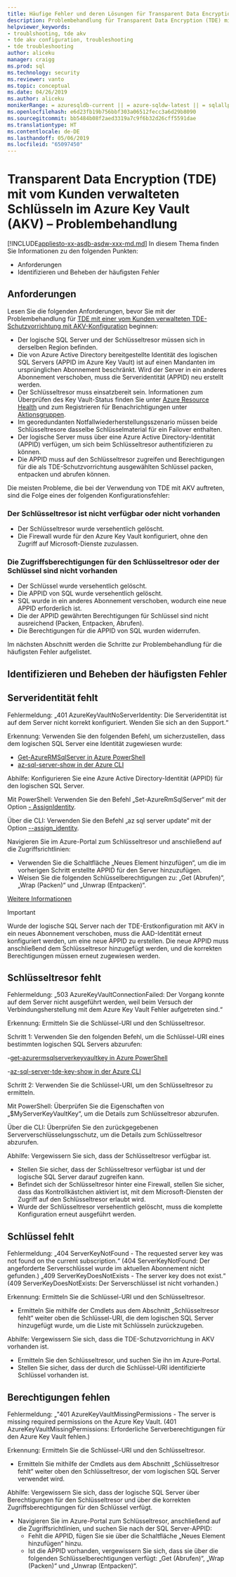 ```yaml
---
title: Häufige Fehler und deren Lösungen für Transparent Data Encryption (TDE) mit vom Kunden verwalteten Schlüsseln im Azure Key Vault (AKV) | Microsoft-Dokumentation
description: Problembehandlung für Transparent Data Encryption (TDE) mit Azure Key Vault-Konfiguration
helpviewer_keywords:
- troublshooting, tde akv
- tde akv configuration, troubleshooting
- tde troubleshooting
author: aliceku
manager: craigg
ms.prod: sql
ms.technology: security
ms.reviewer: vanto
ms.topic: conceptual
ms.date: 04/26/2019
ms.author: aliceku
monikerRange: = azuresqldb-current || = azure-sqldw-latest || = sqlallproducts-allversions
ms.openlocfilehash: e6d23fb19b756bbf303a06512fecc3a6d29b8090
ms.sourcegitcommit: bb5484b08f2aed3319a7c9f6b32d26cff5591dae
ms.translationtype: HT
ms.contentlocale: de-DE
ms.lasthandoff: 05/06/2019
ms.locfileid: "65097450"
---
```

# <a name="transparent-data-encryption-tde-with-customer-managed-keys-in-azure-key-vault-akv-troubleshooting"></a>Transparent Data Encryption (TDE) mit vom Kunden verwalteten Schlüsseln im Azure Key Vault (AKV) – Problembehandlung

[!INCLUDE[appliesto-xx-asdb-asdw-xxx-md.md](../../../includes/appliesto-xx-asdb-asdw-xxx-md.md)]
In diesem Thema finden Sie Informationen zu den folgenden Punkten:  
  
- Anforderungen  
- Identifizieren und Beheben der häufigsten Fehler

## <a name="requirements"></a>Anforderungen
Lesen Sie die folgenden Anforderungen, bevor Sie mit der Problembehandlung für [TDE mit einer vom Kunden verwalteten TDE-Schutzvorrichtung mit AKV-Konfiguration](https://docs.microsoft.com/azure/sql-database/transparent-data-encryption-byok-azure-sql#guidelines-for-configuring-tde-with-azure-key-vault) beginnen:
- Der logische SQL Server und der Schlüsseltresor müssen sich in derselben Region befinden.
- Die von Azure Active Directory bereitgestellte Identität des logischen SQL Servers (APPID im Azure Key Vault) ist auf einen Mandanten im ursprünglichen Abonnement beschränkt.  Wird der Server in ein anderes Abonnement verschoben, muss die Serveridentität (APPID) neu erstellt werden.
- Der Schlüsseltresor muss einsatzbereit sein. Informationen zum Überprüfen des Key Vault-Status finden Sie unter [Azure Resource Health](https://docs.microsoft.com/azure/service-health/resource-health-overview) und zum Registrieren für Benachrichtigungen unter [Aktionsgruppen](https://docs.microsoft.com/azure/azure-monitor/platform/action-groups).
- Im georedundanten Notfallwiederherstellungsszenario müssen beide Schlüsseltresore dasselbe Schlüsselmaterial für ein Failover enthalten.
- Der logische Server muss über eine Azure Active Directory-Identität (APPID) verfügen, um sich beim Schlüsseltresor authentifizieren zu können.
- Die APPID muss auf den Schlüsseltresor zugreifen und Berechtigungen für die als TDE-Schutzvorrichtung ausgewählten Schlüssel packen, entpacken und abrufen können.

Die meisten Probleme, die bei der Verwendung von TDE mit AKV auftreten, sind die Folge eines der folgenden Konfigurationsfehler:

### <a name="key-vault-unavailable-or-doesnt-exist"></a>Der Schlüsseltresor ist nicht verfügbar oder nicht vorhanden
- Der Schlüsseltresor wurde versehentlich gelöscht.
- Die Firewall wurde für den Azure Key Vault konfiguriert, ohne den Zugriff auf Microsoft-Dienste zuzulassen.

### <a name="no-permissions-to-access-the-key-vault-or-key-doesnt-exist"></a>Die Zugriffsberechtigungen für den Schlüsseltresor oder der Schlüssel sind nicht vorhanden
- Der Schlüssel wurde versehentlich gelöscht.
- Die APPID von SQL wurde versehentlich gelöscht.
- SQL wurde in ein anderes Abonnement verschoben, wodurch eine neue APPID erforderlich ist.
- Die der APPID gewährten Berechtigungen für Schlüssel sind nicht ausreichend (Packen, Entpacken, Abrufen).
- Die Berechtigungen für die APPID von SQL wurden widerrufen.


Im nächsten Abschnitt werden die Schritte zur Problembehandlung für die häufigsten Fehler aufgelistet.


## <a name="how-to-identify-and-resolve-the-most-common-errors"></a>Identifizieren und Beheben der häufigsten Fehler

## <a name="missing-server-identity"></a>Serveridentität fehlt
Fehlermeldung: „401 AzureKeyVaultNoServerIdentity: Die Serveridentität ist auf dem Server nicht korrekt konfiguriert. Wenden Sie sich an den Support.“

Erkennung: Verwenden Sie den folgenden Befehl, um sicherzustellen, dass dem logischen SQL Server eine Identität zugewiesen wurde:

- [Get-AzureRMSqlServer in Azure PowerShell](https://docs.microsoft.com/powershell/module/AzureRM.Sql/Get-AzureRmSqlServer?view=azurermps-6.13.0) 
- [az-sql-server-show in der Azure CLI](https://docs.microsoft.com/cli/azure/sql/server?view=azure-cli-latest#az-sql-server-show)

Abhilfe: Konfigurieren Sie eine Azure Active Directory-Identität (APPID) für den logischen SQL Server.

Mit PowerShell: Verwenden Sie den Befehl „Set-AzureRmSqlServer“ mit der Option [- AssignIdentity](https://docs.microsoft.com/powershell/module/azurerm.sql/set-azurermsqlserver?view=azurermps-6.13.0). 

Über die CLI: Verwenden Sie den Befehl „az sql server update“ mit der Option [--assign_identity](https://docs.microsoft.com/cli/azure/sql/server?view=azure-cli-latest#az-sql-server-update). 

Navigieren Sie im Azure-Portal zum Schlüsseltresor und anschließend auf die Zugriffsrichtlinien:  
 - Verwenden Sie die Schaltfläche „Neues Element hinzufügen“, um die im vorherigen Schritt erstellte APPID für den Server hinzuzufügen. 
 - Weisen Sie die folgenden Schlüsselberechtigungen zu: „Get (Abrufen)“, „Wrap (Packen)“ und „Unwrap (Entpacken)“. 

[Weitere Informationen](https://docs.microsoft.com/azure/sql-database/transparent-data-encryption-byok-azure-sql-configure?view=sql-server-2017&viewFallbackFrom=azuresqldb-current#step-1-assign-an-azure-ad-identity-to-your-server)

> [!IMPORTANT]
> Wurde der logische SQL Server nach der TDE-Erstkonfiguration mit AKV in ein neues Abonnement verschoben, muss die AAD-Identität erneut konfiguriert werden, um eine neue APPID zu erstellen.  Die neue APPID muss anschließend dem Schlüsseltresor hinzugefügt werden, und die korrekten Berechtigungen müssen erneut zugewiesen werden. 
>

## <a name="missing-key-vault"></a>Schlüsseltresor fehlt
Fehlermeldung: „503 AzureKeyVaultConnectionFailed: Der Vorgang konnte auf dem Server nicht ausgeführt werden, weil beim Versuch der Verbindungsherstellung mit dem Azure Key Vault Fehler aufgetreten sind.“

Erkennung: Ermitteln Sie die Schlüssel-URI und den Schlüsseltresor. 

Schritt 1: Verwenden Sie den folgenden Befehl, um die Schlüssel-URI eines bestimmten logischen SQL Servers abzurufen:

-[get-azurermsqlserverkeyvaultkey in Azure PowerShell](https://docs.microsoft.com/powershell/module/azurerm.sql/get-azurermsqlserverkeyvaultkey?view=azurermps-6.13.0)

-[az-sql-server-tde-key-show in der Azure CLI](https://docs.microsoft.com/cli/azure/sql/server/tde-key?view=azure-cli-latest#az-sql-server-tde-key-show) 

Schritt 2: Verwenden Sie die Schlüssel-URI, um den Schlüsseltresor zu ermitteln.

Mit PowerShell: Überprüfen Sie die Eigenschaften von „$MyServerKeyVaultKey“, um die Details zum Schlüsseltresor abzurufen.

Über die CLI: Überprüfen Sie den zurückgegebenen Serververschlüsselungsschutz, um die Details zum Schlüsseltresor abzurufen.

Abhilfe: Vergewissern Sie sich, dass der Schlüsseltresor verfügbar ist.
- Stellen Sie sicher, dass der Schlüsseltresor verfügbar ist und der logische SQL Server darauf zugreifen kann.
- Befindet sich der Schlüsseltresor hinter eine Firewall, stellen Sie sicher, dass das Kontrollkästchen aktiviert ist, mit dem Microsoft-Diensten der Zugriff auf den Schlüsseltresor erlaubt wird.
- Wurde der Schlüsseltresor versehentlich gelöscht, muss die komplette Konfiguration erneut ausgeführt werden.


## <a name="missing-key"></a>Schlüssel fehlt 
Fehlermeldung: „404 ServerKeyNotFound - The requested server key was not found on the current subscription.“ (404 ServerKeyNotFound: Der angeforderte Serverschlüssel wurde im aktuellen Abonnement nicht gefunden.)
„409 ServerKeyDoesNotExists - The server key does not exist.“ (409 ServerKeyDoesNotExists: Der Serverschlüssel ist nicht vorhanden.)

Erkennung: Ermitteln Sie die Schlüssel-URI und den Schlüsseltresor.
- Ermitteln Sie mithilfe der Cmdlets aus dem Abschnitt „Schlüsseltresor fehlt“ weiter oben die Schlüssel-URI, die dem logischen SQL Server hinzugefügt wurde, um die Liste mit Schlüsseln zurückzugeben.

Abhilfe: Vergewissern Sie sich, dass die TDE-Schutzvorrichtung in AKV vorhanden ist.
- Ermitteln Sie den Schlüsseltresor, und suchen Sie ihn im Azure-Portal.
- Stellen Sie sicher, dass der durch die Schlüssel-URI identifizierte Schlüssel vorhanden ist.

## <a name="missing-permissions"></a>Berechtigungen fehlen 
Fehlermeldung: „"401 AzureKeyVaultMissingPermissions - The server is missing required permissions on the Azure Key Vault. (401 AzureKeyVaultMissingPermissions: Erforderliche Serverberechtigungen für den Azure Key Vault fehlen.)

Erkennung: Ermitteln Sie die Schlüssel-URI und den Schlüsseltresor.
- Ermitteln Sie mithilfe der Cmdlets aus dem Abschnitt „Schlüsseltresor fehlt“ weiter oben den Schlüsseltresor, der vom logischen SQL Server verwendet wird.

Abhilfe: Vergewissern Sie sich, dass der logische SQL Server über Berechtigungen für den Schlüsseltresor und über die korrekten Zugriffsberechtigungen für den Schlüssel verfügt.
- Navigieren Sie im Azure-Portal zum Schlüsseltresor, anschließend auf die Zugriffsrichtlinien, und suchen Sie nach der SQL Server-APPID:  
  - Fehlt die APPID, fügen Sie sie über die Schaltfläche „Neues Element hinzufügen“ hinzu. 
  - Ist die APPID vorhanden, vergewissern Sie sich, dass sie über die folgenden Schlüsselberechtigungen verfügt: „Get (Abrufen)“, „Wrap (Packen)“ und „Unwrap (Entpacken)“.
